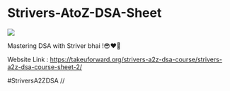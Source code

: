# Strivers-AtoZ-DSA-Sheet
<p>
  <img src = "https://img.youtube.com/vi/rHn9af16O_E/maxresdefault.jpg" />
</p>
Mastering DSA with Striver bhai !😎❤️‍🔥

Website Link : https://takeuforward.org/strivers-a2z-dsa-course/strivers-a2z-dsa-course-sheet-2/
<p>
#StriversA2ZDSA
//</p>

